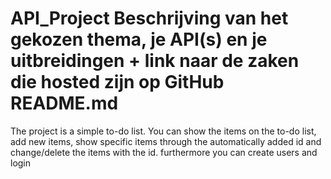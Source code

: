 # API_Project Beschrijving van het gekozen thema, je API(s) en je uitbreidingen + link naar de zaken die hosted zijn op GitHub README.md

The project is a simple to-do list.
You can show the items on the to-do list, add new items, show specific items through the automatically added id and change/delete the items with the id.
furthermore you can create users and login


